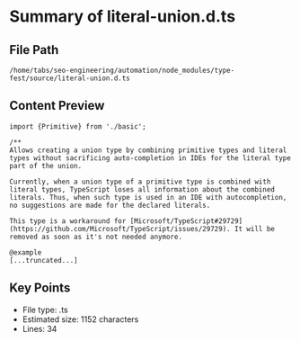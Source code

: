 # Summary of literal-union.d.ts
  
## File Path
`/home/tabs/seo-engineering/automation/node_modules/type-fest/source/literal-union.d.ts`

## Content Preview
```
import {Primitive} from './basic';

/**
Allows creating a union type by combining primitive types and literal types without sacrificing auto-completion in IDEs for the literal type part of the union.

Currently, when a union type of a primitive type is combined with literal types, TypeScript loses all information about the combined literals. Thus, when such type is used in an IDE with autocompletion, no suggestions are made for the declared literals.

This type is a workaround for [Microsoft/TypeScript#29729](https://github.com/Microsoft/TypeScript/issues/29729). It will be removed as soon as it's not needed anymore.

@example
[...truncated...]
```

## Key Points
- File type: .ts
- Estimated size: 1152 characters
- Lines: 34
